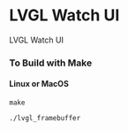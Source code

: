 # LVGL Watch UI

LVGL Watch UI

### To Build with Make

#### Linux or MacOS

    make

    ./lvgl_framebuffer


